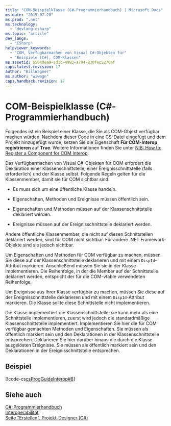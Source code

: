```yaml
---
title: "COM-Beispielklasse (C#-Programmierhandbuch) | Microsoft Docs"
ms.date: "2015-07-20"
ms.prod: ".net"
ms.technology: 
  - "devlang-csharp"
ms.topic: "article"
dev_langs: 
  - "CSharp"
helpviewer_keywords: 
  - "COM, Verfügbarmachen von Visual C#-Objekten für"
  - "Beispiele [C#], COM-Klassen"
ms.assetid: 6504dea9-ad1c-4993-a794-830fec5270af
caps.latest.revision: 17
author: "BillWagner"
ms.author: "wiwagn"
caps.handback.revision: 17
---
```

# COM-Beispielklasse (C#-Programmierhandbuch)
Folgendes ist ein Beispiel einer Klasse, die Sie als COM\-Objekt verfügbar machen würden.  Nachdem dieser Code in eine CS\-Datei eingefügt und dem Projekt hinzugefügt wurde, setzen Sie die Eigenschaft **Für COM\-Interop registrieren** auf **True**.  Weitere Informationen finden Sie unter [NIB: How to: Register a Component for COM Interop](http://msdn.microsoft.com/de-de/4de7d474-56e8-4027-994d-d47ca4725c5e).  
  
 Das Verfügbarmachen von Visual C\#\-Objekten für COM erfordert die Deklaration einer Klassenschnittstelle, einer Ereignisschnittstelle \(falls erforderlich\) und der Klasse selbst.  Folgende Regeln gelten für die Klassenmember, damit sie für COM sichtbar sind:  
  
-   Es muss sich um eine öffentliche Klasse handeln.  
  
-   Eigenschaften, Methoden und Ereignisse müssen öffentlich sein.  
  
-   Eigenschaften und Methoden müssen auf der Klassenschnittstelle deklariert werden.  
  
-   Ereignisse müssen auf der Ereignisschnittstelle deklariert werden.  
  
 Andere öffentliche Klassenmember, die nicht auf diesen Schnittstellen deklariert werden, sind für COM nicht sichtbar. Für andere .NET Framework\-Objekte sind sie jedoch sichtbar.  
  
 Um Eigenschaften und Methoden für COM verfügbar zu machen, müssen Sie diese auf der Klassenschnittstelle deklarieren und mit einem `DispId`\-Attribut markieren. Anschließend müssen Sie sie in der Klasse implementieren.  Die Reihenfolge, in der die Member auf der Schnittstelle deklariert werden, entspricht der für die COM\-vtable verwendeten Reihenfolge.  
  
 Um Ereignisse aus Ihrer Klasse verfügbar zu machen, müssen Sie diese auf der Ereignisschnittstelle deklarieren und mit einem `DispId`\-Attribut markieren.  Die Klasse sollte diese Schnittstelle nicht implementieren.  
  
 Die Klasse implementiert die Klassenschnittstelle; sie kann mehr als eine Schnittstelle implementieren, zuerst wird jedoch die standardmäßige Klassenschnittstelle implementiert.  Implementieren Sie hier die für COM verfügbar gemachten Methoden und Eigenschaften.  Sie müssen als öffentlich markiert sein und den Deklarationen in der Klassenschnittstelle entsprechen.  Deklarieren Sie hier darüber hinaus die durch die Klasse ausgelösten Ereignisse.  Sie müssen als öffentlich markiert sein und den Deklarationen in der Ereignisschnittstelle entsprechen.  
  
## Beispiel  
 [!code-cs[csProgGuideInterop#8](../../../csharp/programming-guide/interop/codesnippet/csharp/example-com-class_1.cs)]  
  
## Siehe auch  
 [C\#\-Programmierhandbuch](../../../csharp/programming-guide/index.md)   
 [Interoperabilität](../../../csharp/programming-guide/interop/interoperability.md)   
 [Seite "Erstellen", Projekt\-Designer \(C\#\)](/visual-studio/ide/reference/build-page-project-designer-csharp)